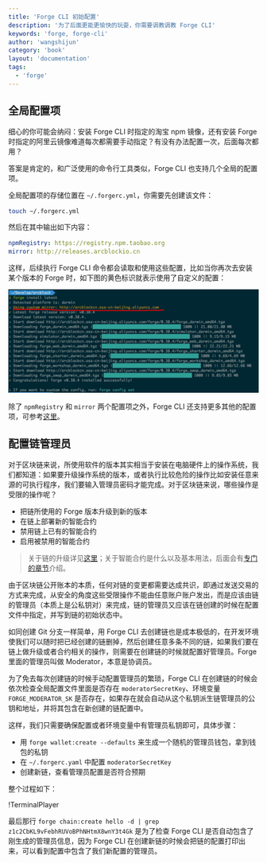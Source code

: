 ```yaml
---
title: 'Forge CLI 初始配置'
description: '为了后面更能更愉快的玩耍，你需要调教调教 Forge CLI'
keywords: 'forge, forge-cli'
author: 'wangshijun'
category: 'book'
layout: 'documentation'
tags:
  - 'forge'
---
```


## 全局配置项

细心的你可能会纳闷：安装 Forge CLI 时指定的淘宝 npm 镜像，还有安装 Forge 时指定的阿里云镜像难道每次都需要手动指定？有没有办法配置一次，后面每次都用？

答案是肯定的，和广泛使用的命令行工具类似，Forge CLI 也支持几个全局的配置项。

全局配置项的存储位置在 `~/.forgerc.yml`，你需要先创建该文件：

```bash
touch ~/.forgerc.yml
```

然后在其中输出如下内容：

```yaml
npmRegistry: https://registry.npm.taobao.org
mirror: http://releases.arcblockio.cn
```

这样，后续执行 Forge CLI 命令都会读取和使用这些配置，比如当你再次去安装某个版本的 Forge 时，如下图的黄色标识就表示使用了自定义的配置：

![Custom Mirror](./images/custom-mirror.png)

除了 `npmRegistry` 和 `mirror` 两个配置项之外，Forge CLI 还支持更多其他的配置项，可参考[这里](../../9-customization/global-config)。

## 配置链管理员

对于区块链来说，所使用软件的版本其实相当于安装在电脑硬件上的操作系统，我们都知道：如果要升级操作系统的版本，或者执行比较危险的操作比如安装任意来源的可执行程序，我们要输入管理员密码才能完成。对于区块链来说，哪些操作是受限的操作呢？

- 把链所使用的 Forge 版本升级到新的版本
- 在链上部署新的智能合约
- 禁用链上已有的智能合约
- 启用被禁用的智能合约

> 关于链的升级详见[这里](../../2-manage-chain-node/upgrade-chain)；关于智能合约是什么以及基本用法，后面会有[专门的章节](../../6-working-with-contracts)介绍。

由于区块链公开账本的本质，任何对链的变更都需要达成共识，即通过发送交易的方式来完成，从安全的角度这些受限操作不能由任意账户账户发出，而是应该由链的管理员（本质上是公私钥对）来完成，链的管理员又应该在链创建的时候在配置文件中指定，并写到链的初始状态中。

如同创建 Git 分支一样简单，用 Forge CLI 去创建链也是成本极低的，在开发环境使我们可以随时把已经创建的链删掉，然后创建任意多条不同的链，如果我们要在链上做升级或者合约相关的操作，则需要在创建链的时候就配置好管理员。Forge 里面的管理员叫做 Moderator，本意是协调员。

为了免去每次创建链的时候手动配置管理员的繁琐，Forge CLI 在创建链的时候会依次检查全局配置文件里面是否存在 `moderatorSecretKey`、环境变量 `FORGE_MODERATOR_SK` 是否存在，如果存在就会自动从这个私钥派生链管理员的公钥和地址，并将其包含在新创建的链配置中。

这样，我们只需要确保配置或者环境变量中有管理员私钥即可，具体步骤：

- 用 `forge wallet:create --defaults` 来生成一个随机的管理员钱包，拿到钱包的私钥
- 在 `~/.forgerc.yaml` 中配置 `moderatorSecretKey`
- 创建新链，查看管理员配置是否符合预期

整个过程如下：

!TerminalPlayer[](./images/3-config-moderator.yml)

最后那行 `forge chain:create hello -d | grep z1c2CbKL9vFebhRUVoBPhNHtmX8wnY3t4Gk` 是为了检查 Forge CLI 是否自动包含了刚生成的管理员信息，因为 Forge CLI 在创建新链的时候会把链的配置打印出来，可以看到配置中包含了我们新配置的管理员。
